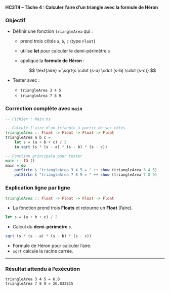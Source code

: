 **HC3T4 – Tâche 4 : Calculer l’aire d’un triangle avec la formule de Héron**

###  Objectif

* Définir une fonction `triangleArea` qui :

  * prend trois côtés `a`, `b`, `c` (type `Float`)
  * utilise **let** pour calculer le demi-périmètre `s`
  * applique la **formule de Héron** :

    $$
    \text{aire} = \sqrt{s \cdot (s-a) \cdot (s-b) \cdot (s-c)}
    $$
* Tester avec :

  * `triangleArea 3 4 5`
  * `triangleArea 7 8 9`


###  Correction complète avec `main`

```haskell
-- Fichier : Main.hs

-- Calcule l'aire d'un triangle à partir de ses côtés
triangleArea :: Float -> Float -> Float -> Float
triangleArea a b c =
    let s = (a + b + c) / 2
    in sqrt (s * (s - a) * (s - b) * (s - c))

-- Fonction principale pour tester
main :: IO ()
main = do
    putStrLn $ "triangleArea 3 4 5 = " ++ show (triangleArea 3 4 5)
    putStrLn $ "triangleArea 7 8 9 = " ++ show (triangleArea 7 8 9)
```
###  Explication ligne par ligne

```haskell
triangleArea :: Float -> Float -> Float -> Float
```

* La fonction prend trois **Floats** et retourne un **Float** (l’aire).

```haskell
let s = (a + b + c) / 2
```

* Calcul du **demi-périmètre** `s`.

```haskell
sqrt (s * (s - a) * (s - b) * (s - c))
```

* Formule de Héron pour calculer l’aire.
* `sqrt` calcule la racine carrée.

---

###  Résultat attendu à l’exécution

```
triangleArea 3 4 5 = 6.0
triangleArea 7 8 9 = 26.832815
```
